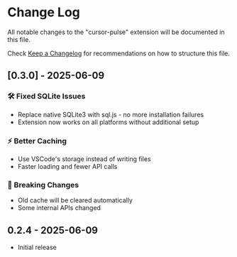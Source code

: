 # Change Log

All notable changes to the "cursor-pulse" extension will be documented in this file.

Check [Keep a Changelog](http://keepachangelog.com/) for recommendations on how to structure this file.

## [0.3.0] - 2025-06-09

### 🛠️ Fixed SQLite Issues
- Replace native SQLite3 with sql.js - no more installation failures
- Extension now works on all platforms without additional setup

### ⚡ Better Caching
- Use VSCode's storage instead of writing files
- Faster loading and fewer API calls

### 🔄 Breaking Changes
- Old cache will be cleared automatically
- Some internal APIs changed

## 0.2.4 - 2025-06-09

- Initial release
